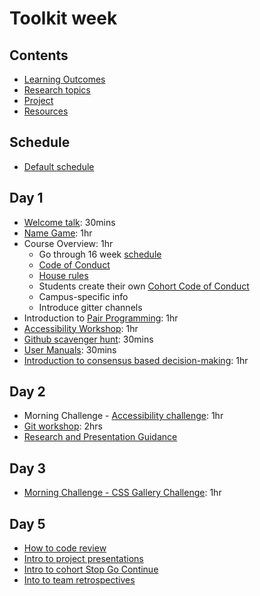 # Toolkit week

## Contents

- [Learning Outcomes](./learning-outcomes.md)
- [Research topics](./research-afternoon.md)
- [Project](./project.md)
- [Resources](./resources)

## Schedule
- [Default schedule](../schedules/default.md)

## Day 1

- [Welcome talk](https://facresources.com/slides/community-talk#/): 30mins
- [Name Game](./resources/name-game.md): 1hr
- Course Overview: 1hr
  - Go through 16 week [schedule](https://github.com/foundersandcoders/master-reference/tree/master/coursebook)
  - [Code of Conduct](https://github.com/foundersandcoders/master-reference/blob/master/code-of-conduct.md)
  - [House rules](../general/house-rules.md)
  - Students create their own [Cohort Code of Conduct](cohort-code-of-conduct.md)
  - Campus-specific info
  - Introduce gitter channels
- Introduction to [Pair Programming](https://github.com/foundersandcoders/master-reference/blob/master/coursebook/week-1/pair-programming.md): 1hr
- [Accessibility Workshop](https://github.com/foundersandcoders/web-accessibility/blob/master/putting-yourself-in-someone-elses-shoes.md): 1hr
- [Github scavenger hunt](./scavenger-hunt.md): 30mins
- [User Manuals](../general/user-manuals.md): 30mins
- [Introduction to consensus based decision-making](../general/decision-making.md): 1hr


## Day 2

- Morning Challenge - [Accessibility challenge](https://github.com/foundersandcoders/accessibility-challenge): 1hr
- [Git workshop](https://github.com/foundersandcoders/git-workflow-workshop-for-two): 2hrs
- [Research and Presentation Guidance](./research-presentation-guidance.md)


## Day 3

- [Morning Challenge - CSS Gallery Challenge](https://github.com/foundersandcoders/css-gallery-challenge): 1hr

## Day 5
- [How to code review](./codereviewintro.md)
- [Intro to project presentations](https://github.com/foundersandcoders/master-reference/blob/master/coursebook/general/weekly-projects.md#project-presentation)
- [Intro to cohort Stop Go Continue](https://github.com/foundersandcoders/master-reference/blob/master/coursebook/general/retrospectives.md#cohort-retrospective)
- [Into to team retrospectives](https://github.com/foundersandcoders/master-reference/blob/master/coursebook/general/retrospectives.md#team-retrospectives)

